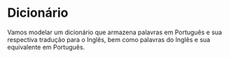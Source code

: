 # Dicionário

Vamos modelar um dicionário que armazena palavras em Português e sua respectiva tradução para o Inglês, bem como palavras do Inglês e sua equivalente em Português.

